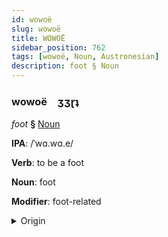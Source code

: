 ```yaml
---
id: wowoë
slug: wowoë
title: WOWOË
sidebar_position: 762
tags: [wowoë, Noun, Austronesian]
description: foot § Noun
---
```


### wowoë&emsp;<span kind="abugida">ʒʒɽʇ</span>

*foot* **§** [Noun](../../tags/Noun)

**IPA**: /ˈwɑ.wɑ.e/

**Verb**: to be a foot

**Noun**: foot

**Modifier**: foot-related

<details>
    <summary>Origin</summary>
    Hawaiian wāwae /wā.wae/<br/>
    <em>Austronesian Language Family</em>
</details>